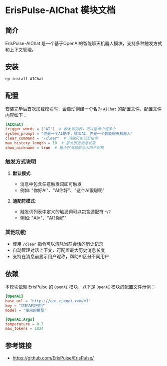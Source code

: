 # ErisPulse-AIChat 模块文档

## 简介
ErisPulse-AIChat 是一个基于OpenAI的智能聊天机器人模块，支持多种触发方式和上下文管理。

## 安装

```bash
ep install AIChat
```

## 配置
安装完毕后首次加载模块时，会自动创建一个名为 `AIChat` 的配置文件，配置文件内容如下：

```toml
[AIChat]
trigger_words = ["AI"]  # 触发词列表，可以是单个或多个
system_prompt = "你是一个AI助手，你叫AI，你是一个智能聊天机器人"
clear_command = "/clear"  # 清除历史记录指令
max_history_length = 10  # 最大历史消息长度
show_nickname = true  # 是否在消息前显示用户昵称
```

### 触发方式说明
1. **默认模式**:
   - 消息中包含任意触发词即可触发
   - 例如: "你好AI"、"AI你好"、"这个AI很聪明"

2. **通配符模式**:
   - 触发词列表中定义的触发词可以包含通配符 `*`/`?`
   - 例如: "AI*"、"AI?你好"

### 其他功能
- 使用 `/clear` 指令可以清除当前会话的历史记录
- 自动管理对话上下文，可配置最大历史消息长度
- 支持在消息前显示用户昵称，帮助AI区分不同用户

## 依赖
本模块依赖 ErisPulse 的 `OpenAI` 模块，以下是 `OpenAI` 模块的配置文件示例：

```toml
[OpenAI]
base_url = "https://api.openai.com/v1"
key = "您的API密钥"
model = "使用的模型"

[OpenAI.Args]
temperature = 0.7
max_tokens = 1024
```

## 参考链接
- https://github.com/ErisPulse/ErisPulse/